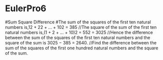 # EulerPro6
#Sum Square Difference
#The sum of the squares of the first ten natural numbers is,12 + 22 + ... + 102 = 385
//The square of the sum of the first ten natural numbers is,(1 + 2 + ... + 10)2 = 552 = 3025
//Hence the difference between the sum of the squares of the first ten natural numbers and the square of the sum is 3025 − 385 = 2640.
//Find the difference between the sum of the squares of the first one hundred natural numbers and the square of the sum.

